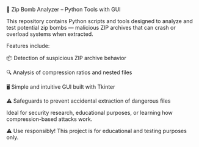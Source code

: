 🧪 Zip Bomb Analyzer – Python Tools with GUI

This repository contains Python scripts and tools designed to analyze and test potential zip bombs — malicious ZIP archives that can crash or overload systems when extracted.

Features include:

📦 Detection of suspicious ZIP archive behavior

🔍 Analysis of compression ratios and nested files

🖥️ Simple and intuitive GUI built with Tkinter

⚠️ Safeguards to prevent accidental extraction of dangerous files

Ideal for security research, educational purposes, or learning how compression-based attacks work.

⚠️ Use responsibly! This project is for educational and testing purposes only.
